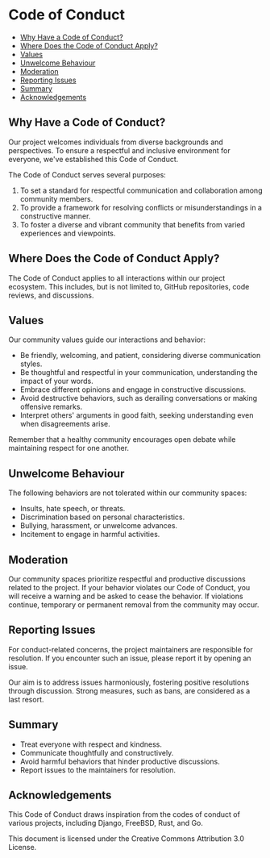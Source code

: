 <!-- omit in toc -->
# Code of Conduct

- [Why Have a Code of Conduct?](#why-have-a-code-of-conduct)
- [Where Does the Code of Conduct Apply?](#where-does-the-code-of-conduct-apply)
- [Values](#values)
- [Unwelcome Behaviour](#unwelcome-behaviour)
- [Moderation](#moderation)
- [Reporting Issues](#reporting-issues)
- [Summary](#summary)
- [Acknowledgements](#acknowledgements)

## Why Have a Code of Conduct?

Our project welcomes individuals from diverse backgrounds and perspectives. To
ensure a respectful and inclusive environment for everyone, we've established
this Code of Conduct.

The Code of Conduct serves several purposes:

1. To set a standard for respectful communication and collaboration among community members.
2. To provide a framework for resolving conflicts or misunderstandings in a constructive manner.
3. To foster a diverse and vibrant community that benefits from varied experiences and viewpoints.

## Where Does the Code of Conduct Apply?

The Code of Conduct applies to all interactions within our project ecosystem.
This includes, but is not limited to, GitHub repositories, code reviews, and
discussions.

## Values

Our community values guide our interactions and behavior:

- Be friendly, welcoming, and patient, considering diverse communication styles.
- Be thoughtful and respectful in your communication, understanding the impact of your words.
- Embrace different opinions and engage in constructive discussions.
- Avoid destructive behaviors, such as derailing conversations or making offensive remarks.
- Interpret others' arguments in good faith, seeking understanding even when disagreements arise.

Remember that a healthy community encourages open debate while maintaining respect for one another.

## Unwelcome Behaviour

The following behaviors are not tolerated within our community spaces:

- Insults, hate speech, or threats.
- Discrimination based on personal characteristics.
- Bullying, harassment, or unwelcome advances.
- Incitement to engage in harmful activities.

## Moderation

Our community spaces prioritize respectful and productive discussions related
to the project. If your behavior violates our Code of Conduct, you will receive
a warning and be asked to cease the behavior. If violations continue, temporary
or permanent removal from the community may occur.

## Reporting Issues

For conduct-related concerns, the project maintainers are responsible for
resolution. If you encounter such an issue, please report it by opening an issue.

Our aim is to address issues harmoniously, fostering positive resolutions through
discussion. Strong measures, such as bans, are considered as a last resort.

## Summary

- Treat everyone with respect and kindness.
- Communicate thoughtfully and constructively.
- Avoid harmful behaviors that hinder productive discussions.
- Report issues to the maintainers for resolution.

## Acknowledgements

This Code of Conduct draws inspiration from the codes of conduct of various
projects, including Django, FreeBSD, Rust, and Go.

This document is licensed under the Creative Commons Attribution 3.0 License.
